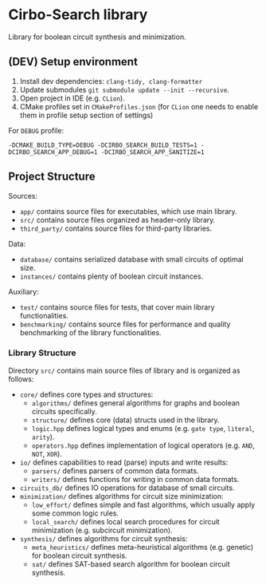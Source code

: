 # Cirbo-Search library
Library for boolean circuit synthesis and minimization.

## (DEV) Setup environment

1. Install dev dependencies: `clang-tidy, clang-formatter`
1. Update submodules `git submodule update --init --recursive`.
2. Open project in IDE (e.g. `CLion`).
3. CMake profiles set in `CMakeProfiles.json` (for `CLion` one needs to enable them in profile setup section of settings)

For `DEBUG` profile:
  ```
  -DCMAKE_BUILD_TYPE=DEBUG -DCIRBO_SEARCH_BUILD_TESTS=1 -DCIRBO_SEARCH_APP_DEBUG=1 -DCIRBO_SEARCH_APP_SANITIZE=1
  ```

## Project Structure

Sources:
- `app/` contains source files for executables, which use main library.
- `src/` contains source files organized as header-only library.
- `third_party/` contains source files for third-party libraries.

Data:
- `database/` contains serialized database with small circuits of optimal size.
- `instances/` contains plenty of boolean circuit instances.

Auxiliary:
- `test/` contains source files for tests, that cover main library functionalities.
- `benchmarking/` contains source files for performance and quality benchmarking of the library functionalities.

### Library Structure

Directory `src/` contains main source files of library and is organized as follows:
- `core/` defines core types and structures:
  - `algorithms/` defines general algorithms for graphs and boolean circuits specifically.
  - `structure/` defines core (data) structs used in the library.
  - `logic.hpp` defines logical types and enums (e.g. `gate type`, `literal`, `arity`).
  - `operators.hpp` defines implementation of logical operators (e.g. `AND`, `NOT`, `XOR`).
- `io/` defines capabilities to read (parse) inputs and write results:
  - `parsers/` defines parsers of common data formats.
  - `writers/` defines functions for writing in common data formats.
- `circuits_db/` defines IO operations for database of small circuits.
- `minimization/` defines algorithms for circuit size minimization:
  - `low_effort/` defines simple and fast algorithms, which usually apply some common logic rules.
  - `local_search/` defines local search procedures for circuit minimization (e.g. subcircuit minimization).
- `synthesis/` defines algorithms for circuit synthesis:
  - `meta_heuristics/` defines meta-heuristical algorithms (e.g. genetic) for boolean circuit synthesis.
  - `sat/` defines SAT-based search algorithm for boolean circuit synthesis.
